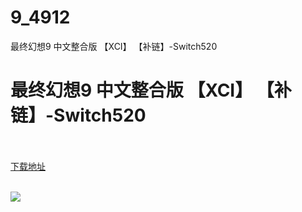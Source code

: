 # 9_4912
最终幻想9 中文整合版 【XCI】 【补链】-Switch520
# 最终幻想9 中文整合版 【XCI】 【补链】-Switch520
 <br/></br>
[下载地址](https://www.switch520.cc/article/4912 "下载地址")
<br/></br>

<p><span><strong><img src="https://s1.ax1x.com/2020/05/15/Yy3urT.jpg"></strong></span></p>
